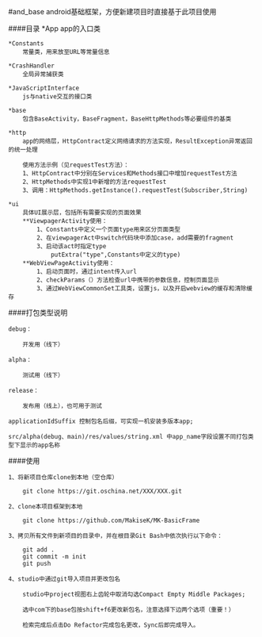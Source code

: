 #and_base
    android基础框架，方便新建项目时直接基于此项目使用

####目录
    *App
        app的入口类

    *Constants
        常量类，用来放至URL等常量信息

    *CrashHandler
        全局异常捕获类

    *JavaScriptInterface
        js与native交互的接口类

    *base
        包含BaseActivity，BaseFragment，BaseHttpMethods等必要组件的基类

    *http
        app的网络层，HttpContract定义网络请求的方法实现，ResultException异常返回的统一处理

        使用方法示例（见requestTest方法）：
        1、HttpContract中分别在Services和Methods接口中增加requestTest方法
        2、HttpMethods中实现1中新增的方法requestTest
        3、调用：HttpMethods.getInstance().requestTest(Subscriber,String)

    *ui
        具体UI展示层，包括所有需要实现的页面效果
		**ViewpagerActivity使用：
			1、Constants中定义一个页面type用来区分页面类型
			2、在viewpagerAct中switch代码块中添加case，add需要的fragment
			3、启动该act时指定type
				putExtra("type",Constants中定义的type)
		**WebViewPageActivity使用：
			1、启动页面时，通过intent传入url
			2、checkParams（）方法检查url中携带的参数信息，控制页面显示
			3、通过WebViewCommonSet工具类，设置js，以及开启webview的缓存和清除缓存

####打包类型说明

    debug：

        开发用（线下）

    alpha：

        测试用（线下）

    release：

        发布用（线上），也可用于测试

    applicationIdSuffix 控制包名后缀，可实现一机安装多版本app;

    src/alpha(debug、main)/res/values/string.xml 中app_name字段设置不同打包类型下显示的app名称

####使用

    1、将新项目仓库clone到本地（空仓库）

        git clone https://git.oschina.net/XXX/XXX.git

    2、clone本项目框架到本地

        git clone https://github.com/MakiseK/MK-BasicFrame

	3、拷贝所有文件到新项目的目录中，并在根目录Git Bash中依次执行以下命令：

	    git add .
	    git commit -m init
	    git push

    4、studio中通过git导入项目并更改包名

        studio中project视图右上齿轮中取消勾选Compact Empty Middle Packages;

        选中com下的base包按shift+f6更改新包名，注意选择下边两个选项（重要！）

        检索完成后点击Do Refactor完成包名更改，Sync后即完成导入。
